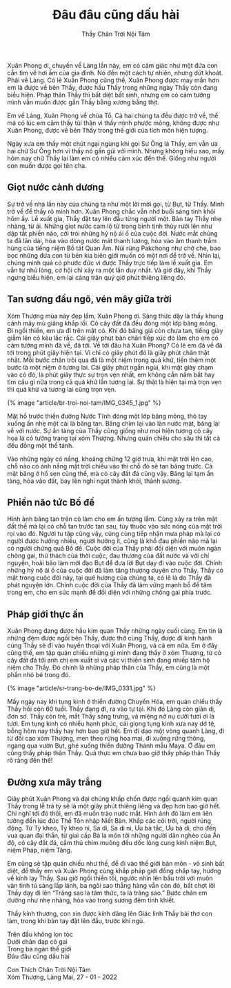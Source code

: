 ﻿---
title: Đâu đâu cũng dấu hài
author: Thầy Chân Trời Nội Tâm
---

Xuân Phong ơi, chuyến về Làng lần này, em có cảm giác như một đứa con cần tìm về hơi ấm của gia đình. Nó đến một cách tự nhiên, nhưng dứt khoát. Phải về Làng. Có lẽ Xuân Phong cũng thế, Xuân Phong được may mắn hơn em là được về bên Thầy, được hầu Thầy trong những ngày Thầy còn đang biểu hiện. Pháp thân Thầy thì bất diệt bất sinh, nhưng em có cảm tưởng mình vẫn muốn được gần Thầy bằng xương bằng thịt.

Em về Làng, Xuân Phong về chùa Tổ. Cả hai chúng ta đều được trở về, thế mà có lúc em cảm thấy tủi thân vì thấy mình phước mỏng, không được như Xuân Phong, được về bên Thầy trong thế giới của tích môn hiện tượng.

Ngày xưa em thấy một chút ngại ngùng khi gọi Sư Ông là Thầy, em vẫn ưa hai chữ Sư Ông hơn vì thấy nó gần gũi với mình. Nhưng không hiểu sao, mấy hôm nay chữ Thầy lại làm em có nhiều cảm xúc đến thế. Giống như người con muốn được gọi tên cha.

## Giọt nước cành dương

Sự trở về nhà lần này của chúng ta như một lời mời gọi, từ Bụt, từ Thầy. Mình trở về để thấy rõ mình hơn. Xuân Phong chắc vẫn nhớ buổi sáng tinh khôi hôm ấy. Lễ xuất gia, Thầy đặt tay lên đầu từng người một. Bàn tay Thầy nhẹ nhàng, từ ái. Những giọt nước cam lộ từ trong bình tịnh thủy rưới lên như dập tắt phiền não, cởi trói những hỷ nộ ái ố của cuộc đời. Nước mắt chúng ta đã lăn dài, hòa vào dòng nước mát thanh lương, hòa vào âm thanh trầm hùng của tiếng niệm Bồ tát Quan Âm. Núi rừng Pakchong như chở che, bao bọc những đứa con từ bên kia biên giới muốn có một nơi để trở về. Nhìn lại, chúng mình quả có phước đức vì được Thầy trực tiếp làm lễ xuất gia. Em vẫn tự nhủ lòng, cơ hội chỉ xảy ra một lần duy nhất. Và giờ đây, khi Thầy ngưng biểu hiện, em lại càng trân quý giờ phút thiêng liêng đó.

## Tan sương đầu ngõ, vén mây giữa trời

Xóm Thượng mùa này đẹp lắm, Xuân Phong ơi. Sáng thức dậy là thấy khung cảnh mây mù giăng khắp lối. Cỏ cây đất đá đều đóng một lớp băng mỏng. Đi ngồi thiền, em ưa đi trên mặt cỏ. Khi đó băng giá còn chưa tan, tiếng giày giẫm lên cỏ kêu lắc rắc. Cái giây phút bàn chân tiếp xúc đó làm cho em có cảm tưởng mình đã về, đã tới. Về tới đâu hả Xuân Phong? Có lẽ em đã về đã tới trong phút giây hiện tại. Vì chỉ có giây phút đó là giây phút chân thật nhất. Mỗi bước chân trôi qua đã là một niệm trong quá khứ, tiến thêm một bước là một niệm ở tương lai. Cái giây phút ngắn ngủi, khi mặt giày chạm vào cỏ đó, là phút giây thực sự trọn vẹn nhất, em không cần nắm bắt hay tìm cầu gì nữa trong cả quá khứ lẫn tương lai. Sự thật là hiện tại mà trọn vẹn thì quá khứ và tương lai cũng trọn vẹn.

{% image "article/br-troi-noi-tam/IMG_0345_1.jpg" %}

Mặt hồ trước thiền đường Nước Tĩnh đóng một lớp băng mỏng, thò tay xuống ấn nhẹ một cái là băng tan. Băng chìm lại vào làn nước mát, băng lại về với nước. Sự ẩn tàng của Thầy cũng giống như mọi hiện tượng cỏ cây hoa lá có tướng trạng tại xóm Thượng. Nhưng quán chiếu cho sâu thì tất cả đều đồng một thể tánh.

Vào những ngày có nắng, khoảng chừng 12 giờ trưa, khi mặt trời lên cao, chỗ nào có ánh nắng mặt trời chiếu vào thì chỗ đó sẽ tan băng trước. Cả mặt băng ở hồ sen cũng thế, mà cỏ cây đất đá cũng vậy. Băng lại tạm ẩn tàng, hòa vào đất, bay lên nghi ngút thành khói, thành sương.

## Phiền não tức Bồ đề

Hình ảnh băng tan trên cỏ làm cho em ấn tượng lắm. Cùng xảy ra trên mặt đất thế mà lại có chỗ tan trước tan sau, tùy thuộc vào sức nóng của mặt trời rọi vào đó. Người tu tập cũng vậy, cũng cùng tiếp nhận mưa pháp mà lại có người được hưởng nhiều, người hưởng ít, cũng là khổ đau phiền não mà lại có người chứng quả Bồ đề. Cuộc đời của Thầy phải đối diện với muôn ngàn chông gai, thử thách của thời cuộc, đau thương của đất nước và với chí nguyện, hoài bão làm mới đạo Bụt để đưa lời Bụt dạy đi vào cuộc đời. Chính những hỷ nộ ái ố của cuộc đời đã làm tăng thượng duyên cho Thầy. Thầy có mặt trong cuộc đời này, tại quê hương của chúng ta, có lẽ là do Thầy đã phát nguyện lớn. Chính cuộc đời của Thầy đã làm vững mạnh bồ đề tâm trong em, cho em sức mạnh để đối diện với những chông gai phía trước.

## Pháp giới thực ấn

Xuân Phong đang được hầu kim quan Thầy những ngày cuối cùng. Em tin là những đêm được ngồi bên Thầy, được thở cùng Thầy, được đi kinh hành cùng Thầy sẽ đi vào huyền thoại với Xuân Phong, và cả em nữa. Em ở đây cũng thế, em tập quán chiếu những gì mình đang thấy ở xóm Thượng, từ cỏ cây đất đá tới anh chị em xuất sĩ và các vị thiền sinh đang nhiếp tâm hộ niệm cho Thầy. Đó chính là những pháp thân của Thầy, em cũng là một phần nhỏ bé trong đó.

{% image "article/sr-trang-bo-de/IMG_0331.jpg" %}

Mấy ngày nay khi tụng kinh ở thiền đường Chuyển Hóa, em quán chiếu thấy Thầy hồi còn 60 tuổi. Thầy đang đi, ra vào tự tại. Khi đó Làng còn giản dị, đơn sơ. Thầy còn trẻ, mắt Thầy sáng trưng, và miệng nở nụ cười tươi ơi là tươi. Em tụng kinh có nhiều hạnh phúc, cái giọng tụng kinh xưa nay dở tệ, bỗng hôm nay thấy hay hơn bao giờ hết. Em đi dạo một vòng quanh Làng, đi từ đồi cao xóm Thượng, men theo rừng hoa mai, đi xuống rừng thông, ngang qua vườn Bụt, ghé xuống thiền đường Thánh mẫu Maya. Ở đâu em cũng thấy pháp thân Thầy. Quả thực em chưa bao giờ thấy pháp thân Thầy rõ ràng đến thế!

## Đường xưa mây trắng

Giây phút Xuân Phong và đại chúng khắp chốn được ngồi quanh kim quan Thầy trong lễ trà tỳ sẽ là một giây phút thiêng liêng và đẹp hơn bao giờ hết. Chỉ nghĩ tới đó thôi, em đã muốn trào nước mắt. Hình ảnh đó làm em liên tưởng đến lúc đức Thế Tôn nhập Niết Bàn. Khắp các cõi trời, người rúng động. Từ Tỳ kheo, Tỳ kheo ni, Sa di, Sa di ni, Ưu bà tắc, Ưu bà di, cho đến vua quan đại thần, từ giai cấp Bà la môn tới những người dân nghèo của Ấn độ, cỏ cây đất đá, cầm thú chim muông đều dốc lòng cung kính niệm Bụt, niệm Pháp, niệm Tăng.

Em cũng sẽ tập quán chiếu như thế, để đi vào thế giới bản môn - vô sinh bất diệt, để thấy em và Xuân Phong cùng khắp pháp giới đồng chắp tay, hướng về kính lạy Thầy. Sau giờ ngồi thiền tối, ngước nhìn lên bầu trời với muôn vàn tinh tú sáng lấp lánh, ba ngôi sao thẳng hàng vẫn còn đó, bất chợt lời Thầy dạy đi lên “Trăng sao là tâm thức, ta là trăng sao.” Bước chân em dường như nhẹ nhàng, hòa vào trong sương đêm tinh khiết.

Thầy kính thương, con xin được kính dâng lên Giác linh Thầy bài thơ con làm, trong khi bàn tay đặt lên đầu, trước khi ngủ.

<div class="verse"><p>
    Trên đầu không lọn tóc<br/>
    Dưới chân đạp cỏ gai<br/>
    Trong ba ngàn thế giới<br/>
    Đâu đâu cũng dấu hài</p></div>

<p class="noIndent">Con Thích Chân Trời Nội Tâm <br/>
    Xóm Thượng, Làng Mai, 27 - 01 - 2022</p>
